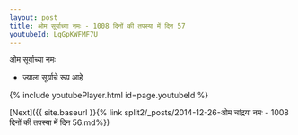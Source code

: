 ```yaml
---
layout: post
title: ओम सूर्याच्या नमः - 1008 दिनों की तपस्या में दिन 57
youtubeId: LgGpKWFMF7U
---
```

 
 
 ओम सूर्याच्या नमः  
 
 -  ज्याला सूर्याचे रूप आहे 
 
  
 
  
 
 
 
 
 
 


{% include youtubePlayer.html id=page.youtubeId %}
 
[Next]({{ site.baseurl }}{% link  split2/_posts/2014-12-26-ओम चांद्रया नमः - 1008 दिनों की तपस्या में दिन 56.md%})
 
